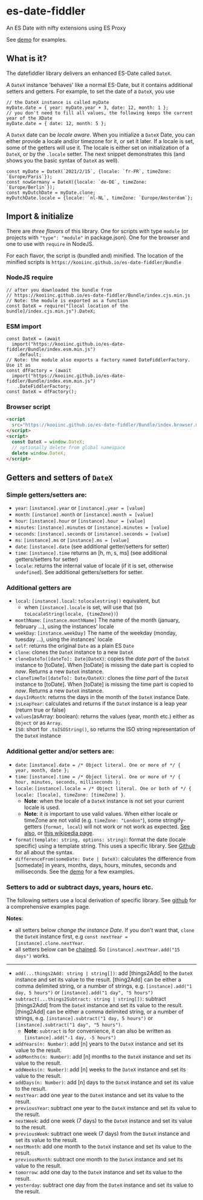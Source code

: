 # es-date-fiddler
An ES Date with nifty extensions using ES Proxy

See [demo](https://kooiinc.github.io/es-date-fiddler/Demo/) for examples. 

## What is it?
The datefiddler library delivers an enhanced ES-Date called `DateX`.

A `DateX` instance 'behaves' like a normal ES-Date, but it contains additional setters and getters. For example, to set the date of a `DateX`, you use

``` ecmascript 6
// the DateX instance is called myDate
myDate.date = { year: myDate.year + 3, date: 12, month: 1 };
// you don't need to fill all values, the following keeps the current year of the XDate
myDate.date = { date: 12, month: 5 };
```

A `DateX` date can be *locale aware*. When you initialize a `DateX` Date, you can either provide a locale and/or timezone for it, or set it later. If a locale is set, some of the getters will use it. The locale is either set on initialization of a `DateX`, or by the `.locale` setter. The next snippet demonstrates this (and shows you the basic syntax of `DateX` as well).

``` ecmascript 6
const myDate = DateX(`2021/2/15`, {locale: `fr-FR`, timeZone: `Europe/Paris`});
const nowGermany = DateX({locale: `de-DE`, timeZone: `Europe/Berlin`});
const myDutchDate = myDate.clone;
myDutchDate.locale = {locale: `nl-NL`, timeZone: `Europe/Amsterdam`};
```

## Import & initialize

There are *three flavors* of this library. One for scripts with type `module` (or projects with `"type": "module"` in package.json). One for the browser and one to use with `require` in NodeJS.

For each flavor, the script is (bundled and) minified. The location of the minified scripts is `https://kooiinc.github.io/es-date-fiddler/Bundle`

### NodeJS require

``` ecmascript 6
// after you downloaded the bundle from 
// https://kooiinc.github.io/es-date-fiddler/Bundle/index.cjs.min.js
// Note: the module is exported as a function
const DateX = require("[local location of the bundle]/index.cjs.min.js").DateX;
```

### ESM import
``` ecmascript 6
const DateX = (await 
  import("https://kooiinc.github.io/es-date-fiddler/Bundle/index.esm.min.js")
    .default;
// Note: the module also exports a factory named DateFiddlerFactory. Use it as
const dfFactory = (await 
  import("https://kooiinc.github.io/es-date-fiddler/Bundle/index.esm.min.js")
    .DateFiddlerFactory;
const DateX = dfFactory();
```

### Browser script
``` html
<script 
  src="https://kooiinc.github.io/es-date-fiddler/Bundle/index.browser.min.js">
</script>
<script>
  const DateX = window.DateX;
  // optionally delete from global namespace
  delete window.DateX;
</script>
```

## Getters and setters of `DateX`

### Simple getters/setters are: 
- `year`: `[instance].year` or `[instance].year = [value]` 
- `month`: `[instance].month` or `[instance].month = [value]`
- `hour`: `[instance].hour` or `[instance].hour = [value]` 
- `minutes`: `[instance].minutes` or `[instance].minutes = [value]` 
- `seconds`: `[instance].seconds` or `[instance].seconds = [value]` 
- `ms`: `[instance].ms` or `[instance].ms = [value]`
- `date`: `[instance].date` (see additional getter/setters for setter)
- `time`: `[instance].time` returns an [h, m, s, ms] (see additional getters/setters for setter)
- `locale`: returns the internal value of locale (if it is set, otherwise `undefined`). See additional getters/setters for setter.

### Additional getters are
- `local`: `[instance].local`: `tolocalestring()` equivalent, but 
  - when `[instance].locale` is set, will use that (so `toLocaleString(locale, {timeZone})`)
- `monthName`: `[instance.monthName]` The name of the month (january, february ...), using the instances' locale
- `weekDay`: `[instance.weekDay]` The name of the weekday (monday, tuesday ...), using the instances' locale
- `self`: returns the original `Date` as a plain ES `Date`
- `clone`: clones the `DateX` instance to a new `DateX`
- `cloneDateTo([dateTo]: Date|DateX)`: copies the *date part*  of the `DateX` instance to [toDate]. When [toDate] is missing the date part is copied to *now*. Returns a new `DateX` instance.
- `cloneTimeTo([dateTo]: Date/DateX)`: clones the *time part*  of the `DateX` instance to [toDate]. When [toDate] is missing the time part is copied to *now*. Returns a new `DateX` instance. 
- `daysInMonth`: returns the days in the month of the `DateX` instance Date.
- `isLeapYear`: calculates and returns if the `DateX` instance is a leap year (return true or false)
- `values`(asArray: boolean): returns the values (year, month etc.) either as `Object` or as `Array`.
- `ISO`: short for `.toISOString()`, so returns the ISO string representation of the `DateX` instance

### Additional getter and/or setters are:
- `date`: `[instance].date = /* Object literal. One or more of */ { year, month, date };`
- `time`: `[instance].time = /* Object literal. One or more of */ { hour, minutes, seconds, milliseconds };` 
- `locale`:  `[instance].locale = /* Object literal. One or both of */ { locale: [locale], timeZone: [timeZone] }`.
  - **Note**: when the locale of a `DateX` instance is not set your current locale is used.
  - **Note**: it *is* important to use valid values. When either locale or timeZone are not valid (e.g. `timeZone: "London"`), some stringify-getters (`format, local`) will not work or not work as expected. [See also](https://betterprogramming.pub/formatting-dates-with-the-datetimeformat-object-9c808dc58604), or [this wikipedia page](https://en.wikipedia.org/wiki/List_of_tz_database_time_zones). 
- `format(template: string, options: string)`: format the date (locale specific) using a template string. This uses a specific library. See [Github](https://github.com/KooiInc/dateformat) for all about the syntax.
- `differenceFrom(someDate: Date | DateX)`: calculates the difference from [somedate] in years, months, days, hours, minutes, seconds and milliseconds. See the [demo](https://kooiinc.github.io/es-date-fiddler/Demo/) for a few examples.

### Setters to add or subtract days, years, hours etc.
The following setters use a local derivation of specific library. See [github](https://kooiinc.github.io/datefiddler/Examples/) for a comprehensive examples page.

**Notes**:
* all setters below *change the instance Date*. If you don't want that, `clone` the `DateX` instance first, e.g `const nextYear = [instance].clone.nextYear`.
* all setters below can be [chained](https://www.tutorialspoint.com/method-chaining-in-javascript). So `[instance].nextYear.add("15 days")` works.
---
- `add(...things2Add: string | string[])`: add [things2Add] to the `DateX` instance and set its value to the result. [thing2Add] can be either a comma delimited string, or a number of strings, e.g. `[instance].add("1 day, 5 hours")` or `[instance].add("1 day", "5 hours")` 
- `subtract(...things2Subtract: string | string[])`: subtract [things2Add] from the `DateX` instance and set its value to the result. [thing2Add] can be either a comma delimited string, or a number of strings, e.g. `[instance].subtract("1 day, 5 hours")` or `[instance].subtract("1 day", "5 hours")`.
  - **Note**: `subtract` is for convenience, it can also be written as `[instance].add("-1 day, -5 hours")`
- `addYears(n: Number)`: add [n] years to the `DateX` instance and set its value to the result. 
- `addMonths(n: Number)`: add [n] months to the `DateX` instance and set its value to the result. 
- `addWeeks(n: Number)`: add [n] weeks to the `DateX` instance and set its value to the result. 
- `addDays(n: Number)`: add [n] days to the `DateX` instance and set its value to the result. 
- `nextYear`: add one year to the `DateX` instance and set its value to the result.   
- `previousYear`: subtract one year to the `DateX` instance and set its value to the result.
- `nextWeek`: add one week (7 days) to the `DateX` instance and set its value to the result. 
- `previousWeek`: subtract one week (7 days) from the `DateX` instance  and set its value to the result.
- `nextMonth`: add one month to the `DateX` instance and set its value to the result. 
- `previousMonth`: subtract one month to the `DateX` instance and set its value to the result. 
- `tomorrow`: add one day to the `DateX` instance and set its value to the result. 
- `yesterday`: subtract one day from the `DateX` instance and set its value to the result.
